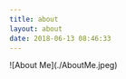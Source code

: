 ```yaml
---
title: about
layout: about
date: 2018-06-13 08:46:33
---
```


<!--<strong>MOTTO: </strong> Java 生态，一切皆标准-->
<div align="left">![About Me](./AboutMe.jpeg)</div>
